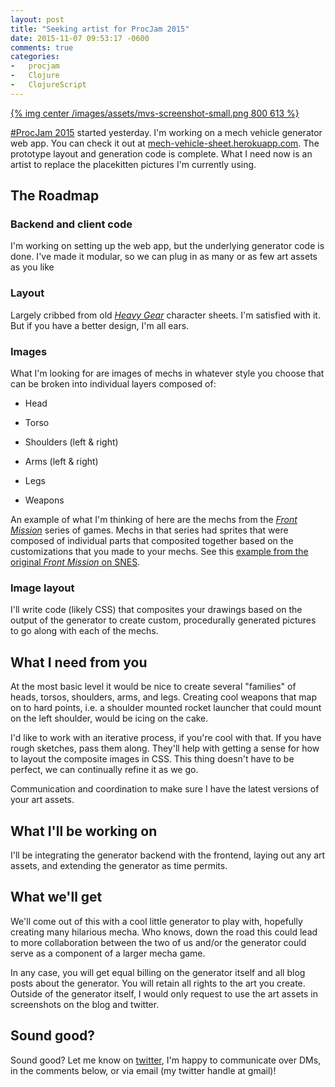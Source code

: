 ```yaml
---
layout: post
title: "Seeking artist for ProcJam 2015"
date: 2015-11-07 09:53:17 -0600
comments: true
categories:
-   procjam
-   Clojure
-   ClojureScript
---
```


[{% img center /images/assets/mvs-screenshot-small.png 800 613 %}](/images/assets/mvs-screenshot-full.png)

[\#ProcJam 2015](https://itch.io/jam/procjam) started yesterday.  I'm working on a mech vehicle generator web app.  You can check it out at [mech-vehicle-sheet.herokuapp.com](https://mech-vehicle-sheet.herokuapp.com/). The prototype layout and generation code is complete.  What I need now is an artist to replace the placekitten pictures I'm currently using.

<!--more-->

## The Roadmap

### Backend and client code

I'm working on setting up the web app, but the underlying generator code is done.  I've made it modular, so we can plug in as many or as few art assets as you like

### Layout

Largely cribbed from old [*Heavy Gear*](https://en.wikipedia.org/wiki/Heavy_Gear) character sheets.  I'm satisfied with it.  But if you have a better design, I'm all ears.

### Images

What I'm looking for are images of mechs in whatever style you choose that can be broken into individual layers composed of:

-   Head
-   Torso
-   Shoulders (left & right)
-   Arms (left & right)
-   Legs

-   Weapons

An example of what I'm thinking of here are the mechs from the *[Front Mission](https://en.wikipedia.org/wiki/Front_Mission)* series of games.  Mechs in that series had sprites that were composed of individual parts that composited together based on the customizations that you made to your mechs.  See this [example from the original *Front Mission* on SNES](http://www.spriters-resource.com/snes/frontmiss/sheet/38202/).

### Image layout

I'll write code (likely CSS) that composites your drawings based on the output of the generator to create custom, procedurally generated pictures to go along with each of the mechs.

## What I need from you

At the most basic level it would be nice to create several "families" of heads, torsos, shoulders, arms, and legs.  Creating cool weapons that map on to hard points, i.e. a shoulder mounted rocket launcher that could mount on the left shoulder, would be icing on the cake.

I'd like to work with an iterative process, if you're cool with that.  If you have rough sketches, pass them along.  They'll help with getting a sense for how to layout the composite images in CSS.  This thing doesn't have to be perfect, we can continually refine it as we go.

Communication and coordination to make sure I have the latest versions of your art assets.

## What I'll be working on

I'll be integrating the generator backend with the frontend, laying out any art assets, and extending the generator as time permits.

## What we'll get

We'll come out of this with a cool little generator to play with, hopefully creating many hilarious mecha.  Who knows, down the road this could lead to more collaboration between the two of us and/or the generator could serve as a component of a larger mecha game.

In any case, you will get equal billing on the generator itself and all blog posts about the generator.  You will retain all rights to the art you create.  Outside of the generator itself, I would only request to use the art assets in screenshots on the blog and twitter.

## Sound good?

Sound good?  Let me know on [twitter](https://twitter.com/zerosalife), I'm happy to communicate over DMs, in the comments below, or via email (my twitter handle at gmail)!
